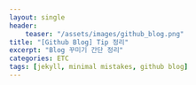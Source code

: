 ```yaml
---
layout: single
header:
    teaser: "/assets/images/github_blog.png"
title: "[Github Blog] Tip 정리"
excerpt: "Blog 꾸미기 간단 정리"
categories: ETC
tags: [jekyll, minimal mistakes, github blog]
---
```


